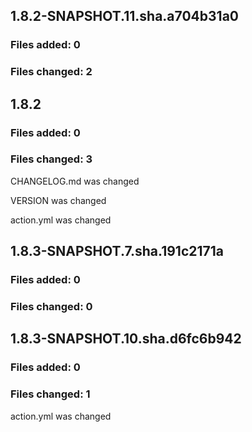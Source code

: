 ## 1.8.2-SNAPSHOT.11.sha.a704b31a0

### Files added: 0

### Files changed: 2


## 1.8.2

### Files added: 0

### Files changed: 3

CHANGELOG.md was changed

VERSION was changed

action.yml was changed

## 1.8.3-SNAPSHOT.7.sha.191c2171a

### Files added: 0

### Files changed: 0


## 1.8.3-SNAPSHOT.10.sha.d6fc6b942

### Files added: 0

### Files changed: 1

action.yml was changed


